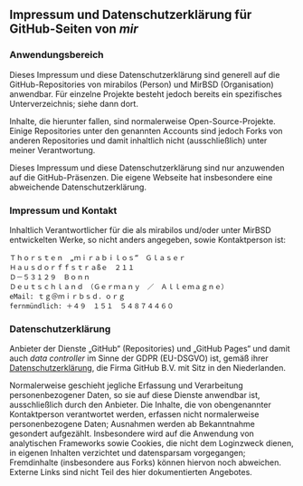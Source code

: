 ## Impressum und Datenschutzerklärung für GitHub-Seiten von _mir_

### Anwendungsbereich

Dieses Impressum und diese Datenschutzerklärung sind generell
auf die GitHub-Repositories von mirabilos (Person) und MirBSD
(Organisation) anwendbar. Für einzelne Projekte besteht jedoch
bereits ein spezifisches Unterverzeichnis; siehe dann dort.

Inhalte, die hierunter fallen, sind normalerweise Open-Source-Projekte.
Einige Repositories unter den genannten Accounts sind jedoch Forks von
anderen Repositories und damit inhaltlich nicht (ausschließlich) unter
meiner Verantwortung.

Dieses Impressum und diese Datenschutzerklärung sind nur anzuwenden
auf die GitHub-Präsenzen. Die eigene Webseite hat insbesondere eine
abweichende Datenschutzerklärung.

### Impressum und Kontakt

Inhaltlich Verantwortlicher für die als mirabilos und/oder unter
MirBSD entwickelten Werke, so nicht anders angegeben, sowie
Kontaktperson ist:

    Ｔｈｏｒｓｔｅｎ　„ｍｉｒａｂｉｌｏｓ“　Ｇｌａｓｅｒ
    Ｈａｕｓｄｏｒｆｆｓｔｒａßｅ　２１１
    Ｄ－５３１２９　Ｂｏｎｎ
    Ｄｅｕｔｓｃｈｌａｎｄ　（Ｇｅｒｍａｎｙ　／　Ａｌｌｅｍａｇｎｅ）
    eMail: ｔｇ＠ｍｉｒｂｓｄ．ｏｒｇ
    fernmündlich: ＋４９　１５１　５４８７４４６０

### Datenschutzerklärung

Anbieter der Dienste „GitHub“ (Repositories) und „GitHub Pages“
und damit auch _data controller_ im Sinne der GDPR (EU-DSGVO)
ist, gemäß ihrer [Datenschutzerklärung](https://docs.github.com/en/site-policy/privacy-policies/github-privacy-statement),
die Firma GitHub B.V. mit Sitz in den Niederlanden.

Normalerweise geschieht jegliche Erfassung und Verarbeitung
personenbezogener Daten, so sie auf diese Dienste anwendbar
ist, ausschließlich durch den Anbieter. Die Inhalte, die von
obengenannter Kontaktperson verantwortet werden, erfassen
nicht normalerweise personenbezogene Daten; Ausnahmen werden
ab Bekanntnahme gesondert aufgezählt. Insbesondere wird auf
die Anwendung von analytischen Frameworks sowie Cookies, die
nicht dem Loginzweck dienen, in eigenen Inhalten verzichtet
und datensparsam vorgegangen; Fremdinhalte (insbesondere aus
Forks) können hiervon noch abweichen. Externe Links sind nicht
Teil des hier dokumentierten Angebotes.
